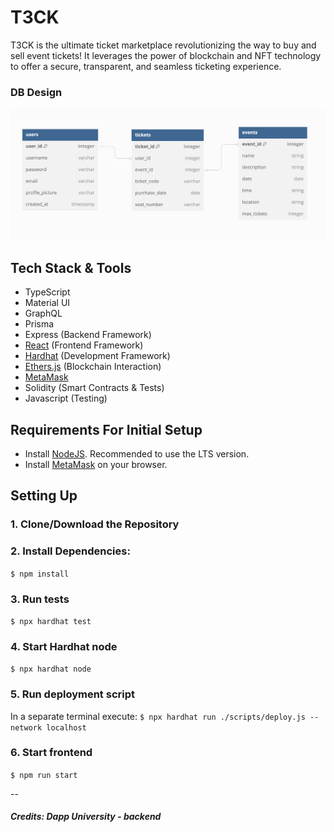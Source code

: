 # T3CK
T3CK is the ultimate ticket marketplace revolutionizing the way to buy and sell event tickets! It leverages the power of blockchain and NFT technology to offer a secure, transparent, and seamless ticketing experience. 

### DB Design
![DB-Schema](assets/T3CK-DB.png)

## Tech Stack & Tools

- TypeScript
- Material UI
- GraphQL
- Prisma
- Express (Backend Framework)
- [React](https://reactjs.org/) (Frontend Framework)
- [Hardhat](https://hardhat.org/) (Development Framework)
- [Ethers.js](https://docs.ethers.io/v5/) (Blockchain Interaction)
- [MetaMask](https://metamask.io/)
- Solidity (Smart Contracts & Tests)
- Javascript (Testing)

## Requirements For Initial Setup
- Install [NodeJS](https://nodejs.org/en/). Recommended to use the LTS version.
- Install [MetaMask](https://metamask.io/) on your browser.

## Setting Up
### 1. Clone/Download the Repository

### 2. Install Dependencies:
`$ npm install`

### 3. Run tests
`$ npx hardhat test`

### 4. Start Hardhat node
`$ npx hardhat node`

### 5. Run deployment script
In a separate terminal execute:
`$ npx hardhat run ./scripts/deploy.js --network localhost`

### 6. Start frontend
`$ npm run start`

--

##### Credits: Dapp University - backend